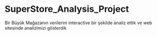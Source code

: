# SuperStore_Analysis_Project
Bir Büyük Mağazanın verilerini interactive bir şekilde analiz ettik ve web sitesinde analizimizi gösterdik
